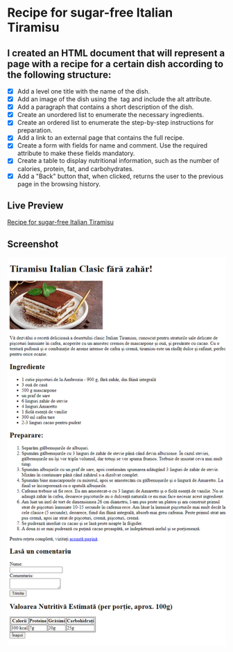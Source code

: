 # Recipe for sugar-free Italian Tiramisu

## I created an HTML document that will represent a page with a recipe for a certain dish according to the following structure:

- [x] Add a level one title with the name of the dish.
- [x] Add an image of the dish using the <img> tag and include the alt attribute.
- [x] Add a paragraph that contains a short description of the dish.
- [x] Create an unordered list to enumerate the necessary ingredients.
- [x] Create an ordered list to enumerate the step-by-step instructions for preparation.
- [x] Add a link to an external page that contains the full recipe.
- [x] Create a form with fields for name and comment. Use the required attribute to make these fields mandatory.
- [x] Create a table to display nutritional information, such as the number of calories, protein, fat, and carbohydrates.
- [x] Add a "Back" button that, when clicked, returns the user to the previous page in the browsing history.

## Live Preview

<a href="https://html-preview.github.io/?url=https://github.com/Vasile-Go/ODC-Practical-exercises/blob/main/02-Recipe/Tiramisu.html" target="_blank">Recipe for sugar-free Italian Tiramisu</a>

## Screenshot

!["Recipe for sugar-free Italian Tiramisu" page screenshot](./Tiramisu_HTML.png)
